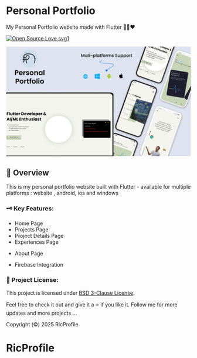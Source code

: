 # Personal Portfolio

My Personal Portfolio website made with Flutter 🍃🍒❤️

[![Open Source Love svg1](https://badges.frapsoft.com/os/v3/open-source.svg?v=103)](#)


![Project Thumbnail](assets/images/thumbnails/portfolio_thumbnail.png)

## 📑 Overview

This is my personal portfolio website built with Flutter - available for multiple platforms : website , android, ios and windows


### 🗝️ Key Features: 
- Home Page
- Projects Page
- Project Details Page
- Experiences Page

[//]: # (- Certificates Page)
- About Page

[//]: # (- Contact Me Page)
- Firebase Integration

[//]: # (### 🔗 Preview Links:)

[//]: # ()
[//]: # (- 🕸️ [Web Version: https://ye-lwin-oo.vercel.app]&#40;https://ye-lwin-oo.vercel.app&#41;)

[//]: # (- 📱 [Mobile Version]&#40;http://u.pc.cd/oJ17&#41;)

### 🪪 Project License:
This project is licensed under [BSD 3-Clause License](LICENSE).

[//]: # (### Want a short preview?)

[//]: # ()
[//]: # (![Walkghrough video]&#40;assets/images/thumbnails/portfolio_peek.gif&#41;)


Feel free to check it out and give it a ⭐ if you like it. 
Follow me for more updates and more projects ...

Copyright (©️) 2025 RicProfile
# RicProfile
